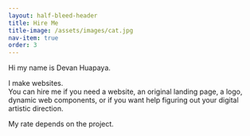 ```yaml
---
layout: half-bleed-header
title: Hire Me
title-image: /assets/images/cat.jpg
nav-item: true
order: 3
---
```


 Hi my name is Devan Huapaya.

 I make websites.  
 You can hire me if you need a website, an original landing page, a logo, dynamic web components, or if you want help figuring out your digital artistic direction.

My rate depends on the project.

